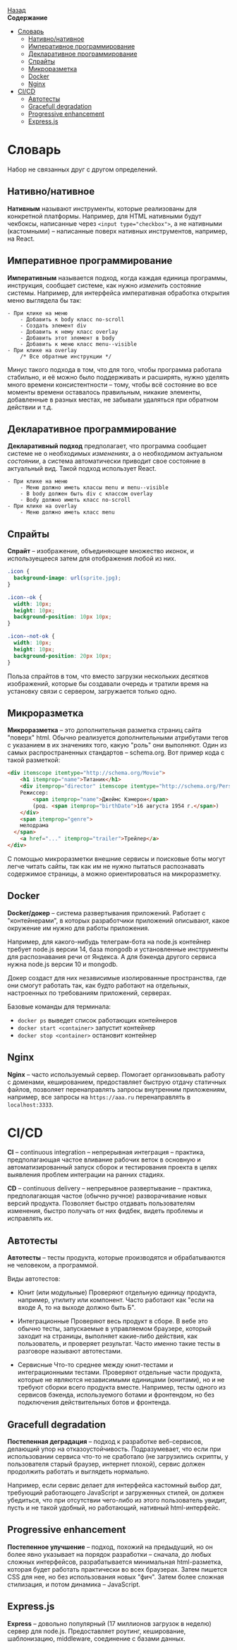 <!-- START doctoc generated TOC please keep comment here to allow auto update -->
<!-- DON'T EDIT THIS SECTION, INSTEAD RE-RUN doctoc TO UPDATE -->
[Назад](README.md)<br />**Содержание**

- [Словарь](#%D1%81%D0%BB%D0%BE%D0%B2%D0%B0%D1%80%D1%8C)
  - [Нативно/нативное](#%D0%BD%D0%B0%D1%82%D0%B8%D0%B2%D0%BD%D0%BE%D0%BD%D0%B0%D1%82%D0%B8%D0%B2%D0%BD%D0%BE%D0%B5)
  - [Императивное программирование](#%D0%B8%D0%BC%D0%BF%D0%B5%D1%80%D0%B0%D1%82%D0%B8%D0%B2%D0%BD%D0%BE%D0%B5-%D0%BF%D1%80%D0%BE%D0%B3%D1%80%D0%B0%D0%BC%D0%BC%D0%B8%D1%80%D0%BE%D0%B2%D0%B0%D0%BD%D0%B8%D0%B5)
  - [Декларативное программирование](#%D0%B4%D0%B5%D0%BA%D0%BB%D0%B0%D1%80%D0%B0%D1%82%D0%B8%D0%B2%D0%BD%D0%BE%D0%B5-%D0%BF%D1%80%D0%BE%D0%B3%D1%80%D0%B0%D0%BC%D0%BC%D0%B8%D1%80%D0%BE%D0%B2%D0%B0%D0%BD%D0%B8%D0%B5)
  - [Спрайты](#%D1%81%D0%BF%D1%80%D0%B0%D0%B9%D1%82%D1%8B)
  - [Микроразметка](#%D0%BC%D0%B8%D0%BA%D1%80%D0%BE%D1%80%D0%B0%D0%B7%D0%BC%D0%B5%D1%82%D0%BA%D0%B0)
  - [Docker](#docker)
  - [Nginx](#nginx)
- [CI/CD](#cicd)
  - [Автотесты](#%D0%B0%D0%B2%D1%82%D0%BE%D1%82%D0%B5%D1%81%D1%82%D1%8B)
  - [Gracefull degradation](#gracefull-degradation)
  - [Progressive enhancement](#progressive-enhancement)
  - [Express.js](#expressjs)

<!-- END doctoc generated TOC please keep comment here to allow auto update -->

# Словарь

Набор не связанных друг с другом определений. 

## Нативно/нативное

**Нативным** называют инструменты, которые реализованы для конкретной платформы. Например, для HTML нативными будут чекбоксы, написанные через `<input type="checkbox">`, а не нативными (кастомными) – написанные поверх нативных инструментов, например, на React.  

## Императивное программирование

**Императивным** называется подход, когда каждая единица программы, инструкция, сообщает системе, как нужно *изменить* состояние системы. Например, для интерфейса императивная обработка открытия меню выглядела бы так:

```
- При клике на меню
	- Добавить к body класс no-scroll
	- Создать элемент div
	- Добавить к нему класс overlay
	- Добавить этот элемент в body
	- Добавить к меню класс menu--visible
- При клике на overlay
	/* Все обратные инструкции */
```

Минус такого подхода в том, что для того, чтобы программа работала стабильно, и её можно было поддерживать и расширять, нужно уделять много времени консистентности – тому, чтобы всё состояние во все моменты времени оставалось правильным, никакие элементы, добавленные в разных местах, не забывали удаляться при обратном действии и т.д.

## Декларативное программирование

**Декларативный подход** предполагает, что программа сообщает системе не о необходимых *изменениях*, а о необходимом актуальном *состоянии*, а система автоматически приводит свое состояние в актуальный вид. Такой подход использует React.

```
- При клике на меню
	- Меню должно иметь классы menu и menu--visible
	- В body должен быть div с классом overlay
	- Body должно иметь класс no-scroll
- При клике на overlay 
	- Меню должно иметь класс menu
```

## Спрайты

**Спрайт** – изображение, объединяющее множество иконок, и используещееся затем для отображения любой из них. 

```css
.icon {
  background-image: url(sprite.jpg);
}

.icon--ok {
  width: 10px;
  height: 10px;
  background-position: 10px 10px;
}

.icon--not-ok {
  width: 10px;
  height: 10px;
  background-position: 20px 10px;
}
```

Польза спрайтов в том, что вместо загрузки нескольких десятков изображений, которые бы создавали очередь и тратили время на установку связи с сервером, загружается только одно.

## Микроразметка

**Микроразметка** – это дополнительная разметка страниц сайта "поверх" html. Обычно реализуется дополнительными атрибутами тегов с указанием в их значениях того, какую "роль" они выполняют. Один из самых распространенных стандартов – schema.org. Вот пример кода с такой разметкой:

```html
<div itemscope itemtype="http://schema.org/Movie">
	<h1 itemprop="name">Титаник</h1>
	<div itemprop="director" itemscope itemtype="http://schema.org/Person">
    Режиссер:
		<span itemprop="name">Джеймс Кэмерон</span>
		(род. <span itemprop="birthDate">16 августа 1954 г.</span>)
	</div>
	<span itemprop="genre">
    мелодрама
  </span>
	<a href="..." itemprop="trailer">Трейлер</a>
</div>
```

С помощью микроразметки внешние сервисы и поисковые боты могут легче читать сайты, так как им не нужно пытаться распознавать содержимое страницы, а можно ориентироваться на микроразметку.

## Docker

**Docker/докер** – система развертывания приложений. Работает с "контейнерами", в которых разработчики приложений описывают, какое окружение им нужно для работы приложения.

Например, для какого-нибудь телеграм-бота на node.js контейнер требует node.js версии 14, база mongodb и установленные инструменты для распознавания речи от Яндекса. А для бэкенда другого сервиса нужна node.js версии 10 и mongodb. 

Докер создаст для них независимые изолированные пространства, где они смогут работать так, как будто работают на отдельных, настроенных по требованиям приложений, серверах.

Базовые команды для терминала:

- `docker ps` выведет список работающих контейнеров
- `docker start <container>` запустит контейнер
- `docker stop <container>` остановит контейнер

## Nginx

**Nginx** – часто используемый сервер. Помогает организовывать работу с доменами, кешированием, предоставляет быструю отдачу статичных файлов, позволяет перенаправлять запросы внутренним приложениям, например, все запросы на `https://aaa.ru` перенаправлять в `localhost:3333`.

# CI/CD

**CI** – continuous integration – непрерывная интеграция – практика, предполагающая частое вливание рабочих веток в основную и автоматизированный запуск сборок и тестирования проекта в целях выявления проблем интеграции на ранних стадиях.

**CD** – continuous delivery – непрерывное развертывание – практика, предполагающая частое (обычно ручное) разворачивание новых версий продукта. Позволяет быстро отдавать пользователям изменения, быстро получать от них фидбек, видеть проблемы и исправлять их.

## Автотесты

**Автотесты** – тесты продукта, которые производятся и обрабатываются не человеком, а программой. 

Виды автотестов:

- Юнит (или модульные)
  Проверяют отдельную единицу продукта, например, утилиту или компонент. Часто работают как "если на входе А, то на выходе должно быть Б".

- Интеграционные
  Проверяют весь продукт в сборе. В вебе это обычно тесты, запускаемые в управляемом браузере, который заходит на страницы, выполняет какие-либо действия, как пользователь, и проверяет результат. Часто именно такие тесты в разговоре называют автотестами.

- Сервисные 
Что-то среднее между юнит-тестами и интеграционными тестами. Проверяют отдельные части продукта, которые не являются независимыми единицами (юнитами), но и не требуют сборки всего продукта вместе. Например, тесты одного из сервисов бэкенда, используемого ботами и фронтендом, но без подключения действительных ботов и фронтенда.

## Gracefull degradation

**Постепенная деградация** – подход к разработке веб-сервисов, делающий упор на отказоустойчивость. Подразумевает, что если при использовании сервиса что-то не сработало (не загрузились скрипты, у пользователя старый браузер, интернет плохой), сервис должен продолжить работать и выглядеть нормально. 

Например, если сервис делает для интерфейса кастомный выбор дат, требующий работающего JavaScript и загруженных стилей, он должен убедиться, что при отсутствии чего-либо из этого пользователь увидит, пусть и не такой удобный, но работающий, нативный html-интерфейс.

## Progressive enhancement

**Постепенное улучшение** – подход, похожий на предыдущий, но он более явно указывает на порядок разработки – сначала, до любых сложных интерфейсов, разрабатывается минимальная html-разметка, которая будет работать практически во всех браузерах. Затем пишется CSS для нее, но без использования новых "фич". Затем более сложная стилизация, и потом динамика – JavaScript.

## Express.js

**Express** – довольно популярный (17 миллионов загрузок в неделю) сервер для node.js. Предоставляет роутинг, кеширование, шаблонизацию, middleware, соединение с базами данных.